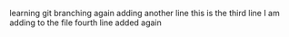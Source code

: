 learning git branching again
adding another line
this is the third line I am adding to the file
fourth line added again
